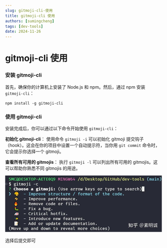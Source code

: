 ```yaml
---
slug: gitmoji-cli-使用
title: gitmoji-cli 使用
authors: [sumingcheng]
tags: [dev-tools]
date: 2024-11-26
---
```


# gitmoji-cli 使用



 

### 安装 gitmoji-cli  

首先，确保你的计算机上安装了 Node.js 和 npm。然后，通过 npm 安装 `gitmoji-cli`：

```
npm install -g gitmoji-cli
```
### 使用 gitmoji-cli  

安装完成后，你可以通过以下命令开始使用 `gitmoji-cli`：

**初始化 gitmoji-cli**： 使用命令 `gitmoji -i` 可以初始化 gitmoji 提交钩子（hook）。这会在你的项目中设置一个自动提示符，当你用 `git commit` 命令时，它会提示你选择一个 gitmoji。

**查看所有可用的 gitmojis**： 执行 `gitmoji -l` 可以列出所有可用的 gitmojis。这可以帮助你熟悉不同 gitmojis 的用途。

![9e832bc775e4c368fc130b4129f89edc](../image/9e832bc775e4c368fc130b4129f89edc.jpg)

选择后提交即可